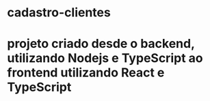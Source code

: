 # cadastro-clientes
# projeto criado desde o backend, utilizando Nodejs e TypeScript ao frontend utilizando React e TypeScript
